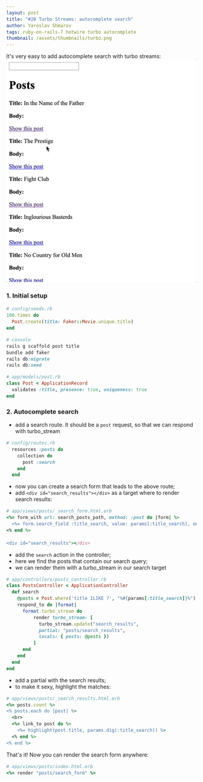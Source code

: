 ```yaml
---
layout: post
title: "#20 Turbo Streams: autocomplete search"
author: Yaroslav Shmarov
tags: ruby-on-rails-7 hotwire turbo autocomplete
thumbnail: /assets/thumbnails/turbo.png
---
```


It's very easy to add autocomplete search with turbo streams:
![turbo streams autocomplete search](assets/images/autocomplete-search.gif)

### 1. Initial setup

```ruby
# config/seeds.rb
100.times do
  Post.create(title: Faker::Movie.unique.title)
end
```

```ruby
# console
rails g scaffold post title
bundle add faker
rails db:migrate
rails db:seed
```

```ruby
# app/models/post.rb
class Post < ApplicationRecord
  validates :title, presence: true, uniqueness: true
end
```

### 2. Autocomplete search

* add a search route. It should be a `post` request, so that we can respond with turbo_stream

```ruby
# config/routes.rb
  resources :posts do
    collection do
      post :search
    end
  end
```

* now you can create a search form that leads to the above route;
* add `<div id="search_results"></div>` as a target where to render search results:

```ruby
# app/views/posts/_search_form.html.erb
<%= form_with url: search_posts_path, method: :post do |form| %>
  <%= form.search_field :title_search, value: params[:title_search], oninput: "this.form.requestSubmit()" %>
<% end %>

<div id="search_results"></div>
```

* add the `search` action in the controller;
* here we find the posts that contain our search query;
* we can render them with a turbo_stream in our search target

```ruby
# app/controllers/posts_controller.rb
class PostsController < ApplicationController
  def search
    @posts = Post.where('title ILIKE ?', "%#{params[:title_search]}%").order(created_at: :desc)
    respond_to do |format|
      format.turbo_stream do
          render turbo_stream: [
            turbo_stream.update("search_results",
            partial: "posts/search_results",
            locals: { posts: @posts })
          ]
      end
    end
  end
end
```

* add a partial with the search results;
* to make it sexy, highlight the matches:

```ruby
# app/views/posts/_search_results.html.erb
<%= posts.count %>
<% posts.each do |post| %>
  <br>
  <%= link_to post do %>
    <%= highlight(post.title, params.dig(:title_search)) %>
  <% end %>
<% end %>
```

That's it! Now you can render the search form anywhere:

```ruby
# app/views/posts/index.html.erb
<%= render "posts/search_form" %>
```
